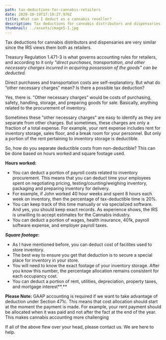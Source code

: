 ```yaml
---
path: tax-deductions-for-cannabis-retailers
date: 2020-10-19T17:19:27.976Z
title: What can I deduct as a cannabis reseller?
description: Tax deductions for cannabis distributors and dispensaries
thumbnail: ../assets/image5-1.jpg
---
```

Tax deductions for cannabis distributors and dispensaries are very similar since the IRS views them both as retailers.

Treasury Regulation 1.471-3 is what governs accounting rules for retailers, and according to it only *"direct purchases, transportation, and other necessary charges incurred in acquiring possession of the goods” can be deducted.*

Direct purchases and transportation costs are self-explanatory. But what do “other necessary charges” mean? Is there a possible tax deduction?

Yes, there is. "Other necessary charges" would be costs of purchasing, safety, handling, storage, and preparing goods for sale. Basically, anything related to the procurement of inventory.

Sometimes these "other necessary charges" are easy to identify as they are separate from other charges. But sometimes, these charges are only a fraction of a total expense. For example, your rent expense includes rent for inventory storage, sales floor, and a break room for your personnel. But only a portion of the rent pertaining to inventory storage is deductible.

So, how do you separate deductible costs from non-deductible? This can be done based on hours worked and square footage used.

**Hours worked:**

* You can deduct a portion of payroll costs related to inventory procurement. This means that you can deduct time your employees spent on negotiating pricing, testing/counting/weighing inventory, packaging and preparing inventory for delivery.
* For example, if John worked 40 hour weeks and spent 8 hours each week on inventory, then the percentage of tax-deductible time is 20%.
* You can keep track of this time manually or via specialized software. And yes, you should keep exact records. As experience shows, the IRS is unwilling to accept estimates for the Cannabis industry.
* You can deduct a portion of wages, health insurance, 401k, payroll software expense, and employer payroll taxes.

***Square footage*:**

* As I have mentioned before, you can deduct cost of facilites used to store inventory.
* The best way to ensure you get that deduction is to secure a special place for inventory in your store.
* You will need to know the exact footage of your inventory storage. After you know this number, the percentage allocation remains consistent for each occupancy cost.
* You can deduct a portion of rent, utilities, depreciation, property taxes, and mortgage interest**.**

**Please Note:** GAAP accounting is required if we want to take advantage of deduction under Section 471c. This means that cost allocation should start at the moment the payment is made. For example, your rent payment should be allocated when it was paid and not after the fact at the end of the year. This makes cannabis accounting more challenging

If all of the above flew over your head, please contact us. We are here to help.